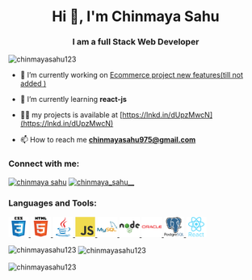 <h1 align="center">Hi 👋, I'm Chinmaya Sahu</h1>
<h3 align="center">I am a full Stack Web Developer</h3>

<p align="left"> <img src="https://komarev.com/ghpvc/?username=chinmayasahu123&label=Profile%20views&color=0e75b6&style=flat" alt="chinmayasahu123" /> </p>

- 🔭 I’m currently working on [Ecommerce project new features(till not added )](https://lnkd.in/djjsmsaw)

- 🌱 I’m currently learning **react-js**

- 👨‍💻 my projects is available at [https://lnkd.in/dUpzMwcN](https://lnkd.in/dUpzMwcN)

- 📫 How to reach me **chinmayasahu975@gmail.com**

<h3 align="left">Connect with me:</h3>
<p align="left">
<a href="https://linkedin.com/in/chinmaya sahu" target="blank"><img align="center" src="https://raw.githubusercontent.com/rahuldkjain/github-profile-readme-generator/master/src/images/icons/Social/linked-in-alt.svg" alt="chinmaya sahu" height="30" width="40" /></a>
<a href="https://instagram.com/chinmaya_sahu__" target="blank"><img align="center" src="https://raw.githubusercontent.com/rahuldkjain/github-profile-readme-generator/master/src/images/icons/Social/instagram.svg" alt="chinmaya_sahu__" height="30" width="40" /></a>
</p>

<h3 align="left">Languages and Tools:</h3>
<p align="left"> <a href="https://www.w3schools.com/css/" target="_blank" rel="noreferrer"> <img src="https://raw.githubusercontent.com/devicons/devicon/master/icons/css3/css3-original-wordmark.svg" alt="css3" width="40" height="40"/> </a> <a href="https://www.w3.org/html/" target="_blank" rel="noreferrer"> <img src="https://raw.githubusercontent.com/devicons/devicon/master/icons/html5/html5-original-wordmark.svg" alt="html5" width="40" height="40"/> </a> <a href="https://www.java.com" target="_blank" rel="noreferrer"> <img src="https://raw.githubusercontent.com/devicons/devicon/master/icons/java/java-original.svg" alt="java" width="40" height="40"/> </a> <a href="https://developer.mozilla.org/en-US/docs/Web/JavaScript" target="_blank" rel="noreferrer"> <img src="https://raw.githubusercontent.com/devicons/devicon/master/icons/javascript/javascript-original.svg" alt="javascript" width="40" height="40"/> </a> <a href="https://www.mysql.com/" target="_blank" rel="noreferrer"> <img src="https://raw.githubusercontent.com/devicons/devicon/master/icons/mysql/mysql-original-wordmark.svg" alt="mysql" width="40" height="40"/> </a> <a href="https://nodejs.org" target="_blank" rel="noreferrer"> <img src="https://raw.githubusercontent.com/devicons/devicon/master/icons/nodejs/nodejs-original-wordmark.svg" alt="nodejs" width="40" height="40"/> </a> <a href="https://www.oracle.com/" target="_blank" rel="noreferrer"> <img src="https://raw.githubusercontent.com/devicons/devicon/master/icons/oracle/oracle-original.svg" alt="oracle" width="40" height="40"/> </a> <a href="https://www.postgresql.org" target="_blank" rel="noreferrer"> <img src="https://raw.githubusercontent.com/devicons/devicon/master/icons/postgresql/postgresql-original-wordmark.svg" alt="postgresql" width="40" height="40"/> </a> <a href="https://reactjs.org/" target="_blank" rel="noreferrer"> <img src="https://raw.githubusercontent.com/devicons/devicon/master/icons/react/react-original-wordmark.svg" alt="react" width="40" height="40"/> </a> </p>

<p><img align="left" src="https://github-readme-stats.vercel.app/api/top-langs?username=chinmayasahu123&show_icons=true&locale=en&layout=compact" alt="chinmayasahu123" /></p>

<p>&nbsp;<img align="center" src="https://github-readme-stats.vercel.app/api?username=chinmayasahu123&show_icons=true&locale=en" alt="chinmayasahu123" /></p>

<p><img align="center" src="https://github-readme-streak-stats.herokuapp.com/?user=chinmayasahu123&" alt="chinmayasahu123" /></p>
